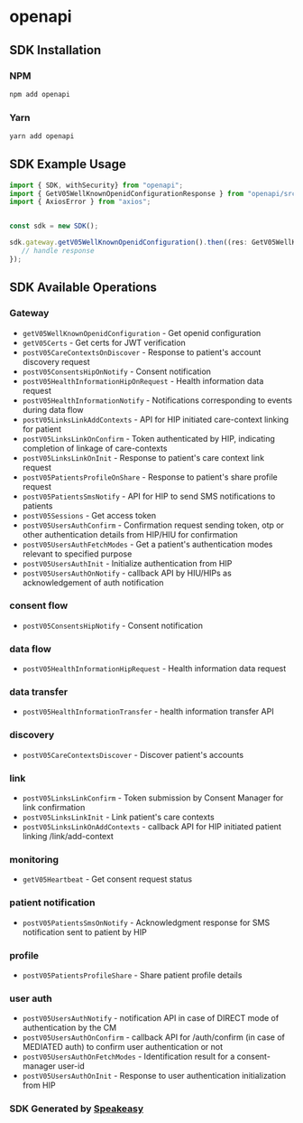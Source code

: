 # openapi

<!-- Start SDK Installation -->
## SDK Installation

### NPM

```bash
npm add openapi
```

### Yarn

```bash
yarn add openapi
```
<!-- End SDK Installation -->

## SDK Example Usage
<!-- Start SDK Example Usage -->
```typescript
import { SDK, withSecurity} from "openapi";
import { GetV05WellKnownOpenidConfigurationResponse } from "openapi/src/sdk/models/operations";
import { AxiosError } from "axios";


const sdk = new SDK();

sdk.gateway.getV05WellKnownOpenidConfiguration().then((res: GetV05WellKnownOpenidConfigurationResponse | AxiosError) => {
   // handle response
});
```
<!-- End SDK Example Usage -->

<!-- Start SDK Available Operations -->
## SDK Available Operations

### Gateway

* `getV05WellKnownOpenidConfiguration` - Get openid configuration
* `getV05Certs` - Get certs for JWT verification
* `postV05CareContextsOnDiscover` - Response to patient's account discovery request
* `postV05ConsentsHipOnNotify` - Consent notification
* `postV05HealthInformationHipOnRequest` - Health information data request
* `postV05HealthInformationNotify` - Notifications corresponding to events during data flow
* `postV05LinksLinkAddContexts` - API for HIP initiated care-context linking for patient
* `postV05LinksLinkOnConfirm` - Token authenticated by HIP, indicating completion of linkage of care-contexts
* `postV05LinksLinkOnInit` - Response to patient's care context link request
* `postV05PatientsProfileOnShare` - Response to patient's share profile request
* `postV05PatientsSmsNotify` - API for HIP to send SMS notifications to patients
* `postV05Sessions` - Get access token
* `postV05UsersAuthConfirm` - Confirmation request sending token, otp or other authentication details from HIP/HIU for confirmation
* `postV05UsersAuthFetchModes` - Get a patient's authentication modes relevant to specified purpose
* `postV05UsersAuthInit` - Initialize authentication from HIP
* `postV05UsersAuthOnNotify` - callback API by HIU/HIPs as acknowledgement of auth notification

### consent flow

* `postV05ConsentsHipNotify` - Consent notification

### data flow

* `postV05HealthInformationHipRequest` - Health information data request

### data transfer

* `postV05HealthInformationTransfer` - health information transfer API

### discovery

* `postV05CareContextsDiscover` - Discover patient's accounts

### link

* `postV05LinksLinkConfirm` - Token submission by Consent Manager for link confirmation
* `postV05LinksLinkInit` - Link patient's care contexts
* `postV05LinksLinkOnAddContexts` - callback API for HIP initiated patient linking /link/add-context

### monitoring

* `getV05Heartbeat` - Get consent request status

### patient notification

* `postV05PatientsSmsOnNotify` - Acknowledgment response for SMS notification sent to patient by HIP

### profile

* `postV05PatientsProfileShare` - Share patient profile details

### user auth

* `postV05UsersAuthNotify` - notification API in case of DIRECT mode of authentication by the CM
* `postV05UsersAuthOnConfirm` - callback API for /auth/confirm (in case of MEDIATED auth) to confirm user authentication or not
* `postV05UsersAuthOnFetchModes` - Identification result for a consent-manager user-id
* `postV05UsersAuthOnInit` - Response to user authentication initialization from HIP

<!-- End SDK Available Operations -->

### SDK Generated by [Speakeasy](https://docs.speakeasyapi.dev/docs/using-speakeasy/client-sdks)
